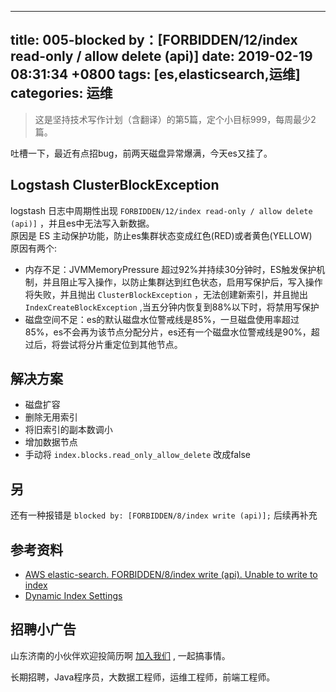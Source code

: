 
---
title: 005-blocked by：[FORBIDDEN/12/index read-only / allow delete (api)]
date: 2019-02-19 08:31:34 +0800
tags: [es,elasticsearch,运维]
categories: 运维
---

> 这是坚持技术写作计划（含翻译）的第5篇，定个小目标999，每周最少2篇。


吐槽一下，最近有点招bug，前两天磁盘异常爆满，今天es又挂了。

## Logstash ClusterBlockException

logstash 日志中周期性出现 `FORBIDDEN/12/index read-only / allow delete (api)]` ，并且es中无法写入新数据。<br />原因是 ES 主动保护功能，防止es集群状态变成红色(RED)或者黄色(YELLOW)<br />原因有两个:
* 内存不足：JVMMemoryPressure 超过92%并持续30分钟时，ES触发保护机制，并且阻止写入操作，以防止集群达到红色状态，启用写保护后，写入操作将失败，并且抛出 `ClusterBlockException` ，无法创建新索引，并且抛出 `IndexCreateBlockException` ,当五分钟内恢复到88%以下时，将禁用写保护
* 磁盘空间不足：es的默认磁盘水位警戒线是85%，一旦磁盘使用率超过85%，es不会再为该节点分配分片，es还有一个磁盘水位警戒线是90%，超过后，将尝试将分片重定位到其他节点。

## 解决方案

* 磁盘扩容
* 删除无用索引
* 将旧索引的副本数调小
* 增加数据节点
* 手动将 `index.blocks.read_only_allow_delete` 改成false

## 另
还有一种报错是 `blocked by: [FORBIDDEN/8/index write (api)];` 后续再补充

## 参考资料
* [AWS elastic-search. FORBIDDEN/8/index write (api). Unable to write to index](https://stackoverflow.com/questions/44383601/aws-elastic-search-forbidden-8-index-write-api-unable-to-write-to-index)
* [Dynamic Index Settings](https://www.elastic.co/guide/en/elasticsearch/reference/current/index-modules.html#dynamic-index-settings)

## 招聘小广告

山东济南的小伙伴欢迎投简历啊 [加入我们](https://www.shunnengnet.com/index.php/Home/Contact/join.html) , 一起搞事情。

长期招聘，Java程序员，大数据工程师，运维工程师，前端工程师。


